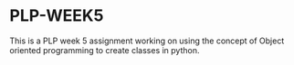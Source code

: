 # PLP-WEEK5
This is a PLP week 5 assignment working on using the concept of Object oriented programming to create classes in python.
